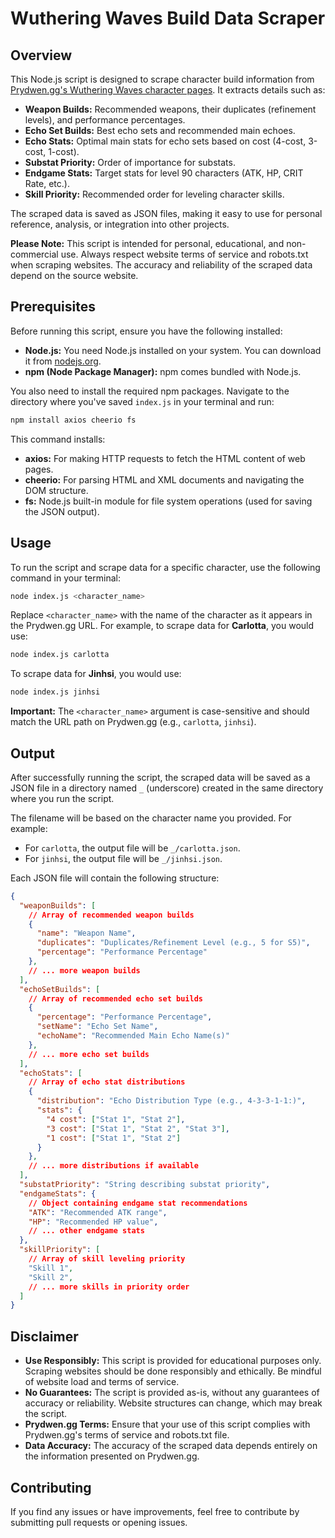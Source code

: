 # Wuthering Waves Build Data Scraper

## Overview

This Node.js script is designed to scrape character build information from [Prydwen.gg's Wuthering Waves character pages](https://www.prydwen.gg/wuthering-waves/characters/). It extracts details such as:

- **Weapon Builds:** Recommended weapons, their duplicates (refinement levels), and performance percentages.
- **Echo Set Builds:** Best echo sets and recommended main echoes.
- **Echo Stats:** Optimal main stats for echo sets based on cost (4-cost, 3-cost, 1-cost).
- **Substat Priority:**  Order of importance for substats.
- **Endgame Stats:**  Target stats for level 90 characters (ATK, HP, CRIT Rate, etc.).
- **Skill Priority:** Recommended order for leveling character skills.

The scraped data is saved as JSON files, making it easy to use for personal reference, analysis, or integration into other projects.

**Please Note:** This script is intended for personal, educational, and non-commercial use. Always respect website terms of service and robots.txt when scraping websites. The accuracy and reliability of the scraped data depend on the source website.

## Prerequisites

Before running this script, ensure you have the following installed:

- **Node.js:**  You need Node.js installed on your system. You can download it from [nodejs.org](https://nodejs.org/).
- **npm (Node Package Manager):** npm comes bundled with Node.js.

You also need to install the required npm packages. Navigate to the directory where you've saved `index.js` in your terminal and run:

```bash
npm install axios cheerio fs
```

This command installs:

- **axios:**  For making HTTP requests to fetch the HTML content of web pages.
- **cheerio:** For parsing HTML and XML documents and navigating the DOM structure.
- **fs:**  Node.js built-in module for file system operations (used for saving the JSON output).

## Usage

To run the script and scrape data for a specific character, use the following command in your terminal:

```bash
node index.js <character_name>
```

Replace `<character_name>` with the name of the character as it appears in the Prydwen.gg URL. For example, to scrape data for **Carlotta**, you would use:

```bash
node index.js carlotta
```

To scrape data for **Jinhsi**, you would use:

```bash
node index.js jinhsi
```

**Important:** The `<character_name>` argument is case-sensitive and should match the URL path on Prydwen.gg (e.g., `carlotta`, `jinhsi`).

## Output

After successfully running the script, the scraped data will be saved as a JSON file in a directory named `_` (underscore) created in the same directory where you run the script.

The filename will be based on the character name you provided. For example:

- For `carlotta`, the output file will be `_/carlotta.json`.
- For `jinhsi`, the output file will be `_/jinhsi.json`.

Each JSON file will contain the following structure:

```json
{
  "weaponBuilds": [
    // Array of recommended weapon builds
    {
      "name": "Weapon Name",
      "duplicates": "Duplicates/Refinement Level (e.g., 5 for S5)",
      "percentage": "Performance Percentage"
    },
    // ... more weapon builds
  ],
  "echoSetBuilds": [
    // Array of recommended echo set builds
    {
      "percentage": "Performance Percentage",
      "setName": "Echo Set Name",
      "echoName": "Recommended Main Echo Name(s)"
    },
    // ... more echo set builds
  ],
  "echoStats": [
    // Array of echo stat distributions
    {
      "distribution": "Echo Distribution Type (e.g., 4-3-3-1-1:)",
      "stats": {
        "4 cost": ["Stat 1", "Stat 2"],
        "3 cost": ["Stat 1", "Stat 2", "Stat 3"],
        "1 cost": ["Stat 1", "Stat 2"]
      }
    },
    // ... more distributions if available
  ],
  "substatPriority": "String describing substat priority",
  "endgameStats": {
    // Object containing endgame stat recommendations
    "ATK": "Recommended ATK range",
    "HP": "Recommended HP value",
    // ... other endgame stats
  },
  "skillPriority": [
    // Array of skill leveling priority
    "Skill 1",
    "Skill 2",
    // ... more skills in priority order
  ]
}
```

## Disclaimer

- **Use Responsibly:** This script is provided for educational purposes only. Scraping websites should be done responsibly and ethically. Be mindful of website load and terms of service.
- **No Guarantees:** The script is provided as-is, without any guarantees of accuracy or reliability. Website structures can change, which may break the script.
- **Prydwen.gg Terms:** Ensure that your use of this script complies with Prydwen.gg's terms of service and robots.txt file.
- **Data Accuracy:** The accuracy of the scraped data depends entirely on the information presented on Prydwen.gg.

## Contributing

If you find any issues or have improvements, feel free to contribute by submitting pull requests or opening issues.

